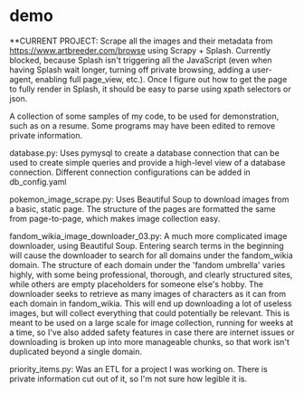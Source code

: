 # demo

**CURRENT PROJECT: Scrape all the images and their metadata from https://www.artbreeder.com/browse using Scrapy + Splash. Currently blocked, because Splash isn't triggering all the JavaScript (even when having Splash wait longer, turning off private browsing, adding a user-agent, enabling full page_view, etc.). Once I figure out how to get the page to fully render in Splash, it should be easy to parse using xpath selectors or json.

A collection of some samples of my code, to be used for demonstration, such as on a resume. Some programs may have been edited to remove private information.

database.py:
  Uses pymysql to create a database connection that can be used to create simple queries and provide a high-level view of a database connection. Different connection configurations can be added in db_config.yaml

pokemon_image_scrape.py:
  Uses Beautiful Soup to download images from a basic, static page. The structure of the pages are formatted the same from page-to-page, which makes image collection easy.

fandom_wikia_image_downloader_03.py:
  A much more complicated image downloader, using Beautiful Soup. Entering search terms in the beginning will cause the downloader to search for all domains under the fandom_wikia domain. The structure of each domain under the 'fandom umbrella' varies highly, with some being professional, thorough, and clearly structured sites, while others are empty placeholders for someone else's hobby. The downloader seeks to retrieve as many images of characters as it can from each domain in fandom_wikia. This will end up downloading a lot of useless images, but will collect everything that could potentially be relevant. This is meant to be used on a large scale for image collection, running for weeks at a time, so I've also added safety features in case there are internet issues or downloading is broken up into more manageable chunks, so that work isn't duplicated beyond a single domain.

priority_items.py:
  Was an ETL for a project I was working on. There is private information cut out of it, so I'm not sure how legible it is.
